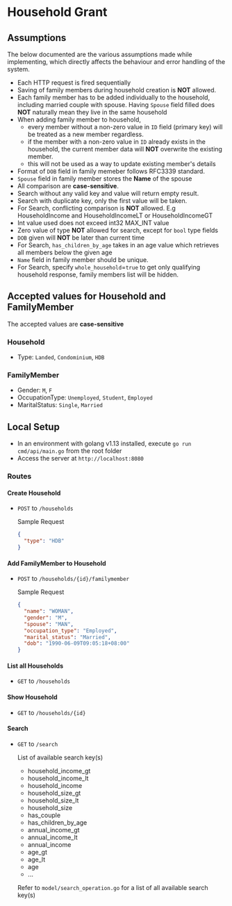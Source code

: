 # Household Grant

## Assumptions

The below documented are the various assumptions made while implementing, which directly affects the behaviour and error handling of the system.

- Each HTTP request is fired sequentially
- Saving of family members during household creation is **NOT** allowed.
- Each family member has to be added individually to the household, including married couple with spouse. Having `Spouse` field filled does **NOT** naturally mean they live in the same household
- When adding family member to household,
  - every member without a non-zero value in `ID` field (primary key) will be treated as a new member regardless.
  - if the member with a non-zero value in `ID` already exists in the household, the current member data will **NOT** overwrite the existing member.
  - this will not be used as a way to update existing member's details
- Format of `DOB` field in family memeber follows RFC3339 standard.
- `Spouse` field in family member stores the **Name** of the spouse
- All comparison are **case-sensitive**.
- Search without any valid key and value will return empty result.
- Search with duplicate key, only the first value will be taken.
- For Search, conflicting comparison is **NOT** allowed. E.g HouseholdIncome and HouseholdIncomeLT or HouseholdIncomeGT
- Int value used does not exceed int32 MAX_INT value
- Zero value of type **NOT** allowed for search, except for `bool` type fields
- `DOB` given will **NOT** be later than current time
- For Search, `has_children_by_age` takes in an age value which retrieves all members below the given age
- `Name` field in family member should be unique.
- For Search, specify `whole_household`=`true` to get only qualifying household response, family members list will be hidden.

## Accepted values for Household and FamilyMember

The accepted values are **case-sensitive**

### Household

- Type: `Landed`, `Condominium`, `HDB`

### FamilyMember

- Gender: `M`, `F`
- OccupationType: `Unemployed`, `Student`, `Employed`
- MaritalStatus: `Single`, `Married`

## Local Setup

- In an environment with golang v1.13 installed, execute `go run cmd/api/main.go` from the root folder
- Access the server at `http://localhost:8080`

### Routes

#### Create Household

- `POST` to `/households`

  Sample Request

  ```json
  {
    "type": "HDB"
  }
  ```

#### Add FamilyMember to Household

- `POST` to `/households/{id}/familymember`

  Sample Request

  ```json
  {
    "name": "WOMAN",
    "gender": "M",
    "spouse": "MAN",
    "occupation_type": "Employed",
    "marital_status": "Married",
    "dob": "1990-06-09T09:05:18+08:00"
  }
  ```

#### List all Households

- `GET` to `/households`

#### Show Household

- `GET` to `/households/{id}`

#### Search

- `GET` to `/search`

  List of available search key(s)

  - household_income_gt
  - household_income_lt
  - household_income
  - household_size_gt
  - household_size_lt
  - household_size
  - has_couple
  - has_children_by_age
  - annual_income_gt
  - annual_income_lt
  - annual_income
  - age_gt
  - age_lt
  - age
  - ...

  Refer to `model/search_operation.go` for a list of all available search key(s)
